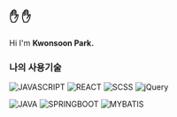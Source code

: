 ## ✋  ✋ 
Hi I'm <b>Kwonsoon Park.</b>

### 나의 사용기술
![JAVASCRIPT](https://img.shields.io/badge/JAVASCRIPT-F7DF1E?labelColor=c9b51e&style=for-the-badge&logo=javascript&logoColor=000000)
![REACT](https://img.shields.io/badge/REACT-222222?style=for-the-badge&logo=REACT&logoColor=61DAFB)
![SCSS](https://img.shields.io/badge/SASS-CC6699?style=for-the-badge&logo=SASS&logoColor=white)
![jQuery](https://img.shields.io/badge/jQuery-0769AD?style=for-the-badge&logo=jQuery&logoColor=white)


![JAVA](https://img.shields.io/badge/JAVA-FC9815?style=for-the-badge&logo=JAVA&logoColor=white)
![SPRINGBOOT](https://img.shields.io/badge/SPRINGBOOT-6DB33F?style=for-the-badge&logo=SPRINGBOOT&logoColor=white)
![MYBATIS](https://img.shields.io/badge/MYBATIS-D20505?style=for-the-badge&logo=MYBATIS&logoColor=white)


<!---![SPRING](https://img.shields.io/badge/SPRING-6DB33F?style=for-the-badge&logo=SPRING&logoColor=white)--->


<!---<img alt="HTML" src ="https://img.shields.io/badge/HTML5.svg?&style=for-the-badge&logo=HTML5&logoColor=#E34F26"/>
<img alt="HTML" src ="https://img.shields.io/badge/원하는 아이콘.svg?&style=for-the-badge&logo=벳지내 글자&logoColor=벳지 글자 색"/>
<img alt="HTML" src ="https://img.shields.io/badge/원하는 아이콘.svg?&style=for-the-badge&logo=벳지내 글자&logoColor=벳지 글자 색"/>
<img alt="HTML" src ="https://img.shields.io/badge/원하는 아이콘.svg?&style=for-the-badge&logo=벳지내 글자&logoColor=벳지 글자 색"/>
<img alt="HTML" src ="https://img.shields.io/badge/원하는 아이콘.svg?&style=for-the-badge&logo=벳지내 글자&logoColor=벳지 글자 색"/>--->


<!---
- 👀 I’m interested in ...
- 🌱 I’m currently learning ...
- 💞️ I’m looking to collaborate on ...
- 📫 How to reach me ...
--->
<!---
Pmp4/Pmp4 is a ✨ special ✨ repository because its `README.md` (this file) appears on your GitHub profile.
You can click the Preview link to take a look at your changes.
--->
